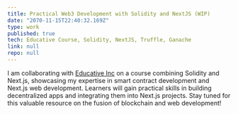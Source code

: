 ```yaml
---
title: Practical Web3 Development with Solidity and NextJS (WIP)
date: "2070-11-15T22:40:32.169Z"
type: work
published: true
tech: Educative Course, Solidity, NextJS, Truffle, Ganache
link: null
repo: null
---
```


I am collaborating with [Educative Inc](https://www.educative.io/profile/view/6248850190237696) on a course combining Solidity and Next.js, showcasing my expertise in smart contract development and Next.js web development. Learners will gain practical skills in building decentralized apps and integrating them into Next.js projects. Stay tuned for this valuable resource on the fusion of blockchain and web development!
